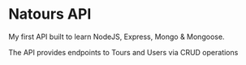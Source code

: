 # Natours API

My first API built to learn NodeJS, Express, Mongo & Mongoose.

The API provides endpoints to Tours and Users via CRUD operations
